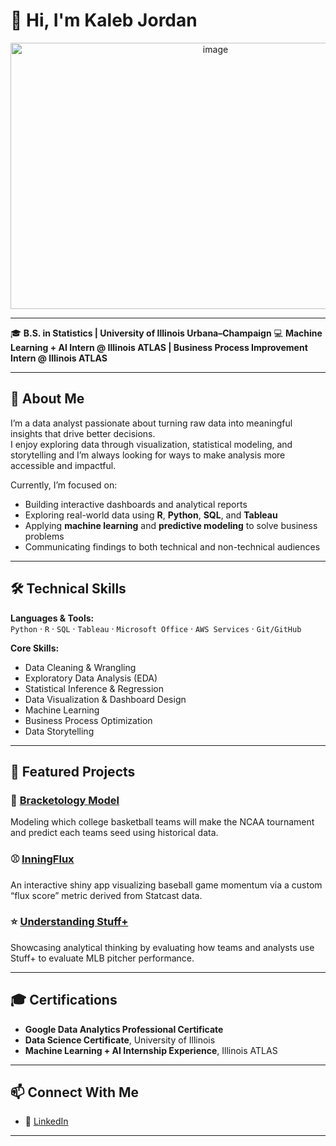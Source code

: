 # 👋 Hi, I'm Kaleb Jordan  
<p align="center">
  <img width="640" height="426" alt="image" src="https://github.com/user-attachments/assets/58acb9aa-c049-45b1-98f4-b872627cc8ac" />
</p>

---
🎓 **B.S. in Statistics | University of Illinois Urbana–Champaign** 
💻 **Machine Learning + AI Intern @ Illinois ATLAS | 
Business Process Improvement Intern @ Illinois ATLAS**

---

## 🧠 About Me
I’m a data analyst passionate about turning raw data into meaningful insights that drive better decisions.  
I enjoy exploring data through visualization, statistical modeling, and storytelling and I’m always looking for ways to make analysis more accessible and impactful.

Currently, I’m focused on:
- Building interactive dashboards and analytical reports  
- Exploring real-world data using **R**, **Python**, **SQL**, and **Tableau**  
- Applying **machine learning** and **predictive modeling** to solve business problems  
- Communicating findings to both technical and non-technical audiences  

---

## 🛠️ Technical Skills
**Languages & Tools:**  
`Python` · `R` · `SQL` · `Tableau` · `Microsoft Office` · `AWS Services` · `Git/GitHub`  

**Core Skills:**  
- Data Cleaning & Wrangling  
- Exploratory Data Analysis (EDA)  
- Statistical Inference & Regression  
- Data Visualization & Dashboard Design  
- Machine Learning 
- Business Process Optimization  
- Data Storytelling  

---

## 📂 Featured Projects
### 🧮 [Bracketology Model](https://github.com/kjord3/kjord3/tree/main/Bracketology)
Modeling which college basketball teams will make the NCAA tournament and predict each teams seed using historical data.  

### ⚾ [InningFlux](https://github.com/yourusername/inningflux)
An interactive shiny app visualizing baseball game momentum via a custom “flux score” metric derived from Statcast data.  

### ⭐ [Understanding Stuff+](https://github.com/kjord3/kjord3/blob/main/Stuff%2B.pdf)
Showcasing analytical thinking by evaluating how teams and analysts use Stuff+ to evaluate MLB pitcher performance.

---

## 🎓 Certifications
- **Google Data Analytics Professional Certificate**  
- **Data Science Certificate**, University of Illinois  
- **Machine Learning + AI Internship Experience**, Illinois ATLAS  

---

## 📫 Connect With Me
- 💼 [LinkedIn]((https://www.linkedin.com/in/kaleb-jordan-b4288625a/))
  
---
